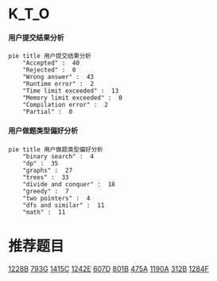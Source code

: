 # K_T_O

<!-- tabs:start -->



#### **用户提交结果分析**

```mermaid
pie title 用户提交结果分析
    "Accepted" :  40
    "Rejected" :  0
    "Wrong answer" :  43
    "Runtime error" :  2
    "Time limit exceeded" :  13
    "Memory limit exceeded" :  0
    "Compilation error" :  2
    "Partial" :  0
```

#### **用户做题类型偏好分析**

```mermaid
pie title 用户做题类型偏好分析
    "binary search" :  4
    "dp" :  35
    "graphs" :  27
    "trees" :  33
    "divide and conquer" :  18
    "greedy" :  7
    "two pointers" :  4
    "dfs and similar" :  11
    "math" :  11
```



<!-- tabs:end -->
# 推荐题目
[1228B](https://codeforces.com/contest/1228/problem/B)
[793G](https://codeforces.com/contest/793/problem/G)
[1415C](https://codeforces.com/contest/1415/problem/C)
[1242E](https://codeforces.com/contest/1242/problem/E)
[607D](https://codeforces.com/contest/607/problem/D)
[801B](https://codeforces.com/contest/801/problem/B)
[475A](https://codeforces.com/contest/475/problem/A)
[1190A](https://codeforces.com/contest/1190/problem/A)
[312B](https://codeforces.com/contest/312/problem/B)
[1284F](https://codeforces.com/contest/1284/problem/F)
